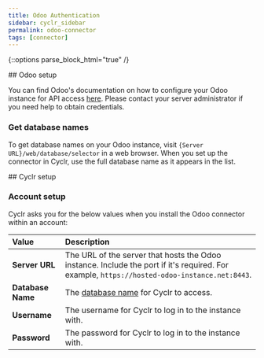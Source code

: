 ```yaml
---
title: Odoo Authentication
sidebar: cyclr_sidebar
permalink: odoo-connector
tags: [connector]
---
```

{::options parse_block_html="true" /}
<section class="card">
## Odoo setup

You can find Odoo's documentation on how to configure your Odoo instance for API access [here](https://www.odoo.com/documentation/16.0/developer/api/external_api.html?highlight=pagination#configuration). Please contact your server administrator if you need help to obtain credentials.

<a name="get-database-names"></a>

### Get database names

To get database names on your Odoo instance, visit `{Server URL}/web/database/selector` in a web browser. When you set up the connector in Cyclr, use the full database name as it appears in the list.


</section>
<section class="card">
## Cyclr setup

### Account setup

Cyclr asks you for the below values when you install the Odoo connector within an account:

| Value             | Description                                                  |
| :---------------- | :----------------------------------------------------------- |
| **Server URL**    | The URL of the server that hosts the Odoo instance. Include the port if it's required. For example, `https://hosted-odoo-instance.net:8443`. |
| **Database Name** | The [database name](#get-database-names) for Cyclr to access.          |
| **Username**      | The username for Cyclr to log in to the instance with.                  |
| **Password**      | The password for Cyclr to log in to the instance with.                  |

</section>
